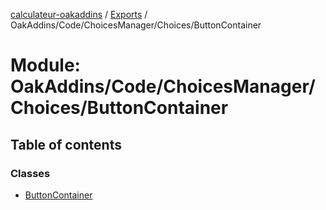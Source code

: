 [calculateur-oakaddins](../README.md) / [Exports](../modules.md) / OakAddins/Code/ChoicesManager/Choices/ButtonContainer

# Module: OakAddins/Code/ChoicesManager/Choices/ButtonContainer

## Table of contents

### Classes

- [ButtonContainer](../classes/oakaddins_code_choicesmanager_choices_buttoncontainer.buttoncontainer.md)
